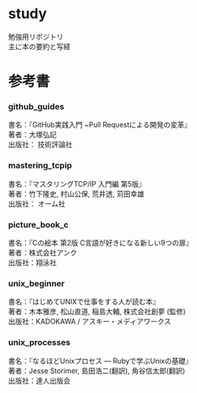 # study
勉強用リポジトリ  
主に本の要約と写経

# 参考書
### github_guides
書名：『GitHub実践入門 ~Pull Requestによる開発の変革』  
著者：大塚弘記  
出版社： 技術評論社  

### mastering_tcpip
書名：『マスタリングTCP/IP 入門編 第5版』  
著者：竹下隆史,‎ 村山公保,‎ 荒井透,‎ 苅田幸雄  
出版社： オーム社  

### picture_book_c
書名：『Cの絵本 第2版 C言語が好きになる新しい9つの扉』  
著者：株式会社アンク  
出版社：翔泳社  

### unix_beginner
書名：『はじめてUNIXで仕事をする人が読む本』  
著者：木本雅彦,‎ 松山直道,‎ 稲島大輔,‎ 株式会社創夢 (監修)  
出版社：KADOKAWA / アスキー・メディアワークス  

### unix_processes
書名：『なるほどUnixプロセス ― Rubyで学ぶUnixの基礎』  
著者：Jesse Storimer, 島田浩二(翻訳), 角谷信太郎(翻訳)  
出版社：達人出版会  
